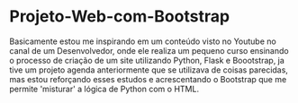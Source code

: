 # Projeto-Web-com-Bootstrap

Basicamente estou me inspirando em um conteúdo visto no Youtube no canal de um Desenvolvedor, onde ele realiza um pequeno curso ensinando o processo de criação de um site utilizando Python, Flask e Boootstrap, ja tive um projeto agenda anteriormente que se utilizava de coisas parecidas, mas estou reforçando esses estudos e acrescentando o Bootstrap que me permite 'misturar' a lógica de Python com o HTML.
